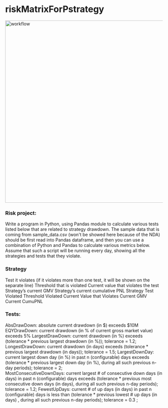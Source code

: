 # riskMatrixForPstrategy
<img width="581" alt="workflow" src="https://user-images.githubusercontent.com/26841080/38892039-2320a604-4254-11e8-9a67-2edd821bc32a.png">

### Risk project: 
Write a program in Python, using Pandas module to calculate various tests listed below that are related to strategy drawdown. The sample data that is coming from sample_data.csv (won't be showed here because of the NDA) should be first read into Pandas dataframe, and then you can use a combination of Python and Pandas to calculate various metrics below. Assume that such a script will be running every day, showing all the strategies and tests that they violate. 

### Strategy
Test it violates (if it violates more than one test, it will be shown on the separate line)
Threshold that is violated 
Current value that violates the test
Strategy’s current GMV
Strategy’s current cumulative PNL
Strategy
Test Violated
Threshold Violated
Current Value that Violates
Current GMV
Current CumuPNL
 
### Tests:
AbsDrawDown: absolute current drawdown (in $) exceeds $10M
EQYDrawDown: current drawdown (in % of current gross market value) exceeds 5% 
LargestDrawDown: current drawdown (in %) exceeds (tolerance * previous largest drawdown (in %)); tolerance = 1.2; 
LongestDrawDown: current drawdown (in days) exceeds (tolerance * previous largest drawdown (in days)); tolerance = 1.5; 
LargestDownDay: current largest down day (in %) in past n (configurable) days exceeds (tolerance * previous largest down day (in %), during all such previous n-day periods); tolerance = 2;  
MostConsecutiveDownDays: current largest # of consecutive down days (in days) in past n (configurable) days exceeds (tolerance * previous most consecutive down days (in days), during all such previous n-day periods); tolerance = 1.2; 
FewestUpDays: current # of up days (in days) in past n (configurable) days is less than (tolerance * previous lowest # up days (in days) , during all such previous n-day periods); tolerance = 0.3 ;
